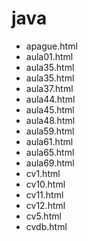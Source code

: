 # java
* apague.html
* aula01.html
* aula35.html
* aula35.html
* aula37.html
* aula44.html
* aula45.html
* aula48.html
* aula59.html
* aula61.html
* aula65.html
* aula69.html
* cv1.html
* cv10.html
* cv11.html
* cv12.html
* cv5.html
* cvdb.html



